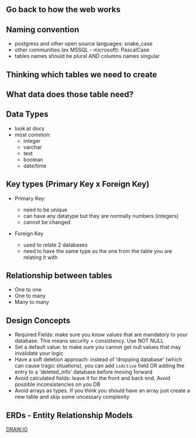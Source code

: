 ## Go back to how the web works


## Naming convention
 - postgress and other open source languages: snake_case
 - other communities (ex MSSQL - microsoft): PascalCase
 - tables names should be plural AND columns names singular


## Thinking which tables we need to create


## What data does those table need?


## Data Types

- look at docs
- most common: 
    * integer
    * varchar
    * text
    * boolean
    * date/time

## Key types (Primary Key x Foreign Key)

- Primary Key: 
    * need to be unique
    * can have any datatype but they are normally numbers (integers)
    * cannot be changed

- Foreign Key
    * used to relate 2 databases
    * need to have the same type as the one from the table you are relating it with


## Relationship between tables

- One to one
- One to many
- Many to many


## Design Concepts 

- Required Fields: make sure you know values that are mandatory to your database. This means security + consistency. Use NOT NULL
- Set a default value: to make sure you cannot get null values that may invalidate your logic
- Have a soft deletion approach: instead of 'dropping database' (which can cause tragic situations), you can add `isActive` field OR adding the entry to a 'deleted_info' database before moving forward
- Avoid calculated fields: leave it for the front and back end. Avoid possible inconsistencies on you DB
- Avoid arrays as types. If you think you should have an array just create a new table and skip some uncessary complexity

## ERDs - Entity Relationship Models

[DRAW.IO](draw.io)
